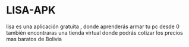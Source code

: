 # LISA-APK
lisa es una aplicación gratuita , donde aprenderás armar tu pc desde 0 también encontraras una tienda virtual donde podrás cotizar los precios mas baratos de Bolivia 
